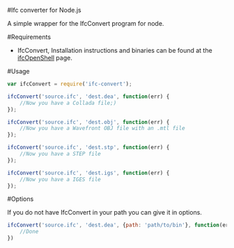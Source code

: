 #Ifc converter for Node.js

A simple wrapper for the IfcConvert program for node.

#Requirements

- IfcConvert, Installation instructions and binaries can be found at the [ifcOpenShell](http://ifcopenshell.org/ifcconvert.html) page.

#Usage

```javascript
var ifcConvert = require('ifc-convert');

ifcConvert('source.ifc', 'dest.dea', function(err) {
    //Now you have a Collada file;)
});

ifcConvert('source.ifc', 'dest.obj', function(err) {
    //Now you have a Wavefront OBJ file with an .mtl file
});

ifcConvert('source.ifc', 'dest.stp', function(err) {
    //Now you have a STEP file
});

ifcConvert('source.ifc', 'dest.igs', function(err) {
    //Now you have a IGES file
});

```

#Options

If you do not have IfcConvert in your path you can give it in options.

```javascript
ifcConvert('source.ifc', 'dest.dea', {path: 'path/to/bin'}, function(err) {
    //Done
})
```
